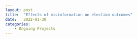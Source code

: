 ```yaml
---
layout: post
title:  "Effects of misinformation on election outcomes"
date:   2022-01-30 
categories: 
    - Ongoing Projects
---
```


